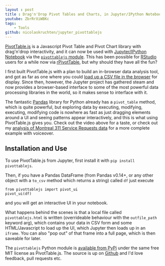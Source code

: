 ```yaml
---
layout : post
title : Drag'n'Drop Pivot Tables and Charts, in Jupyter/IPython Notebook
youtube: ZbrRrXiWBKc
tags:
    - Tools
github: nicolaskruchten/jupyter_pivottablejs
--- 
```


[PivotTable.js][pv] is a Javascript Pivot Table and Pivot Chart library with drag'n'drop interactivity, and it can now be used with [Jupyter/IPython Notebook][ipy] via the [`pivottablejs` module][pypi]. This has been possible for [RStudio][rs] users for a while now via [rPivotTable][rp], but why should they have all the fun?

<!-- more -->

I first built PivotTable.js with a plan to build an in-browser data analysis tool, and got as far as one where you could [load up a CSV file in the browser][local] for display. Since then, however, the Jupyter project has gathered steam and now provides a browser-based interface to some of the most powerful data processing libraries in the world, so it makes sense to interface with it.

The fantastic [Pandas][pd] library for Python already has a `pivot_table` method, which is quite powerful, but exploring data by executing, modifying, executing, modifying code is nowhere as fast as just dragging elements around a UI and seeing patterns appear interactively, and this is what using PivotTable.js gives you. Check out the video above for a taste, or check out my [analysis of Montreal 311 Service Requests data][mtl311] for a more complete example with voiceover.

## Installation and Use

To use PivotTable.js from Jupyter, first install it with `pip install pivottablejs`.

Then, if you have a Pandas DataFrame (from Pandas v0.14+, or any other object with a `to_csv` method which returns a string) called `df` just execute

    from pivottablejs import pivot_ui
    pivot_ui(df)

and you will get an interactive UI in your notebook.

What happens behind the scenes is that a local file called `pivottablejs.html` is written (overrideable behaviour with the `outfile_path` keyword arg), which contains your data in CSV form and some HTML/Javascript to load up the UI, which Jupyter then loads up in an `iframe`. You can also "pop out" of that frame into a full page, which is then saveable for later.

The `pivottablejs` Python module is [available from PyPi][pypi] under the same free MIT license as PivotTable.js. The source is up on [Github][gh] and I'd love feedback, pull requests etc.

[pd]: http://pandas.pydata.org/
[pypi]: https://pypi.python.org/pypi/pivottablejs
[gh]: https://github.com/nicolaskruchten/jupyter_pivottablejs
[pv]: http://nicolas.kruchten.com/pivottable
[ipy]: http://jupyter.org
[rs]: http://rstudio.com/
[rp]: https://github.com/smartinsightsfromdata/rpivotTable
[local]: http://nicolas.kruchten.com/pivottable/examples/local.html
[mtl311]: http://nicolas.kruchten.com/content/2015/06/montreal-311/
